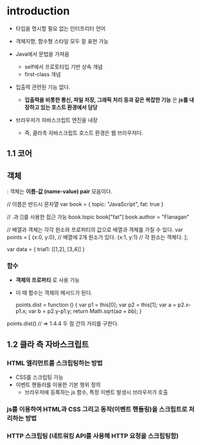 

# introduction

- 타입을 명시할 필요 없는 인터프리터 언어
- 객체지향, 함수형 스타일 모두 잘 표현 가능

- Java에서 문법을 가져옴
  - self에서 프로토타입 기반 상속 개념
  - first-class 개념

- 입출력 관련된 기능 없다.
  - **입출력을 비롯한 통신, 파일 저장, 그래픽 처리 등과 같은 복잡한 기능** 은 **js를 내장하고 있는 호스트 환경에서 담당**
- 브라우저가 자바스크립트 엔진을 내장
  - 즉, 클라측 자바스크립트 호스트 환경은 웹 브라우저다.

## 1.1 코어

## 객체
: 객체는 **이름-값 (name-value) pair** 모음이다.

  // 이름은 반드시 문자열
  var book = {
    topic: "JavaScript",
    fat: true
  }

  // .과 []를 사용한 접근 가능
  book.topic
  book["fat"]
  book.author = "Flanagan"

  // 배열과 객체는 각각 원소와 프로퍼티의 값으로 배열과 객체를 가질 수 있다.
  var points = [
    {x:0, y:0}, // 배열에 2개 원소가 있다.
    {x:1, y:1}  // 각 원소는 객체다.
  ];

  var data = {
    trial1: [[1,2], [3,4]]
  }


### **함수**
- **객체의 프로퍼티** 로 사용 가능
- 이 때 함수는 객체의 메서드가 된다.

  points.dist = function () {
    var p1 = this[0];
    var p2 = this[1];
    var a = p2.x-p1.x;
    var b = p2.y-p1.y;
    return Math.sqrt(a*a + b*b);
  }

points.dist() // => 1.4.4 두 점 간의 거리를 구한다.

## 1.2 클라 측 자바스크립트

### HTML 엘리먼트를 스크립팅하는 방법

- CSS를 스크립팅 가능
- 이벤트 핸들러를 이용한 기본 행위 정의
  - 브라우저에 등록하는 js 함수, 특정 이벤트 발생시 브라우저가 호출

### js를 이용하여 HTML과 CSS 그리고 동작(이벤트 핸들링)을 스크립트로 처리하는 방법

### HTTP 스크립팅 (네트워킹 API를 사용해 HTTP 요청을 스크립팅함)
